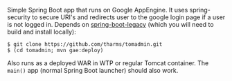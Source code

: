 Simple Spring Boot app that runs on Google AppEngine. It uses spring-security to secure URI's and redirects user to the google login page if a user is not logged in.
Depends on [spring-boot-legacy](https://github.com/scratches/spring-boot-legacy) (which you will need to build and install locally):

```
$ git clone https://github.com/tharms/tomadmin.git
$ (cd tomadmin; mvn gae:deploy)
```

Also runs as a deployed WAR in WTP or regular Tomcat container. The `main()` app (normal Spring Boot launcher) should also work.
